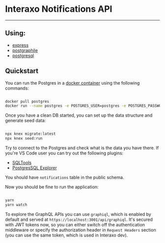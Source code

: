 # Interaxo Notifications API

---

## Using: 
- [express](https://expressjs.com/)
- [postgraphile](https://www.graphile.org/postgraphile/)
- [postgresql](https://www.postgresql.org/)

## Quickstart

You can run the Postgres in a [docker container](https://hub.docker.com/_/postgres) using the following commands:

```bash

docker pull postgres
docker run --name postgres -e POSTGRES_USER=postgres -e POSTGRES_PASSWORD=postgres -p 5432:5432 -d postgres

```

Once you have a clean DB started, you can set up the data structure and generate seed data:

```bash

npx knex migrate:latest
npx knex seed:run

```

Try to connect to the Postgres and check what is the data you have there. If you're VS Code user you can try out the following plugins:
- [SQLTools](https://marketplace.visualstudio.com/items?itemName=mtxr.sqltools)
- [PostgresSQL Explorer](https://marketplace.visualstudio.com/items?itemName=ckolkman.vscode-postgres)

You should have `notifications` table in the public schema.

Now you should be fine to run the application:

```bash

yarn
yarn watch

```

To explore the GraphQL APIs you can use `graphiql`, which is enabled by default and served at `https://localhost:3001/api/graphiql`. It's secured with JWT tokens now, so you can either switch off the authentication middleware or specify the authorization header in `Request Headers` section (you can use the same token, which is used in Interaxo dev).

